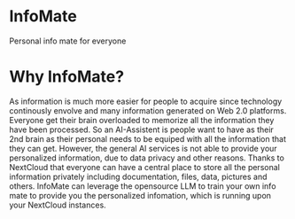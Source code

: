 # InfoMate

Personal info mate for everyone

# Why InfoMate?

As information is much more easier for people to acquire since technology continously envolve and many information generated on Web 2.0 platforms.
Everyone get their brain overloaded to memorize all the information they have been processed.
So an AI-Assistent is people want to have as their 2nd brain as their personal needs to be equiped with all the information that they can get.
However, the general AI services is not able to provide your personalized information, due to data privacy and other reasons.
Thanks to NextCloud that everyone can have a central place to store all the personal information privately including documentation, files, data, pictures and others.
InfoMate can leverage the opensource LLM to train your own info mate to provide you the personalized infomation, which is running upon your NextCloud instances.
